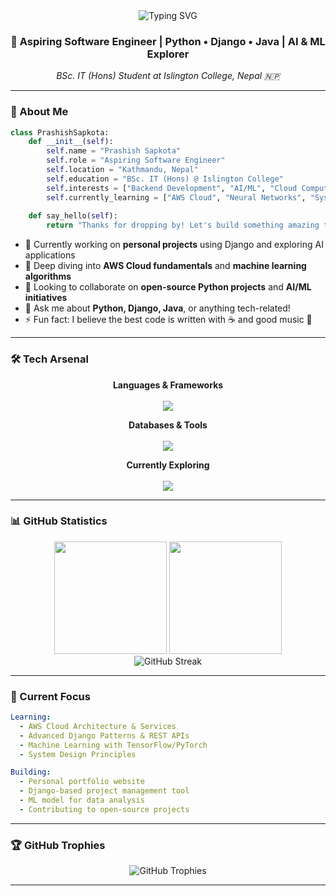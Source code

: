 <div align="center">
  <img src="https://readme-typing-svg.herokuapp.com?font=Fira+Code&size=30&pause=1000&color=36BCF7&center=true&vCenter=true&width=600&lines=Hey+there!+%F0%9F%91%8B+I'm+Prashish;Software+Engineer+%7C+AI+Enthusiast;Building+the+Future+with+Code" alt="Typing SVG" />
</div>

<h3 align="center">🚀 Aspiring Software Engineer | Python • Django • Java | AI & ML Explorer</h3>
<p align="center"><i>BSc. IT (Hons) Student at Islington College, Nepal 🇳🇵</i></p>

---

### 🌟 About Me

```python
class PrashishSapkota:
    def __init__(self):
        self.name = "Prashish Sapkota"
        self.role = "Aspiring Software Engineer"
        self.location = "Kathmandu, Nepal"
        self.education = "BSc. IT (Hons) @ Islington College"
        self.interests = ["Backend Development", "AI/ML", "Cloud Computing"]
        self.currently_learning = ["AWS Cloud", "Neural Networks", "System Design"]
    
    def say_hello(self):
        return "Thanks for dropping by! Let's build something amazing together! 🚀"
```

- 🔭 Currently working on **personal projects** using Django and exploring AI applications
- 🌱 Deep diving into **AWS Cloud fundamentals** and **machine learning algorithms**
- 👯 Looking to collaborate on **open-source Python projects** and **AI/ML initiatives**
- 💬 Ask me about **Python, Django, Java**, or anything tech-related!
- ⚡ Fun fact: I believe the best code is written with ☕ and good music 🎵

---

### 🛠️ Tech Arsenal

<div align="center">

**Languages & Frameworks**
<br><br>
<img src="https://skillicons.dev/icons?i=python,django,java,html,css,js" />

**Databases & Tools**
<br><br>
<img src="https://skillicons.dev/icons?i=mysql,git,github,vscode,postman" />

**Currently Exploring**
<br><br>
<img src="https://skillicons.dev/icons?i=aws,tensorflow,docker,linux" />

</div>

---

### 📊 GitHub Statistics

<div align="center">
  <img height="180em" src="https://github-readme-stats.vercel.app/api?username=prashishhh&show_icons=true&theme=tokyonight&include_all_commits=true&count_private=true"/>
  <img height="180em" src="https://github-readme-stats.vercel.app/api/top-langs/?username=prashishhh&layout=compact&langs_count=8&theme=tokyonight"/>
</div>

<div align="center">
  <img src="https://github-readme-streak-stats.herokuapp.com/?user=prashishhh&theme=tokyonight" alt="GitHub Streak" />
</div>

---

### 🎯 Current Focus

```yaml
Learning:
  - AWS Cloud Architecture & Services
  - Advanced Django Patterns & REST APIs
  - Machine Learning with TensorFlow/PyTorch
  - System Design Principles

Building:
  - Personal portfolio website
  - Django-based project management tool
  - ML model for data analysis
  - Contributing to open-source projects
```

---

### 🏆 GitHub Trophies

<div align="center">
  <img src="https://github-profile-trophy.vercel.app/?username=prashishhh&theme=tokyonight&no-frame=true&row=1&column=7" alt="GitHub Trophies" />
</div>

---
